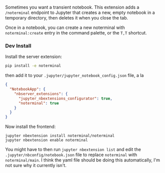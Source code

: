 Sometimes you want a transient notebook. This extension adds a `/noterminal` endpoint to Jupyter that creates a new, empty notebook in a temporary directory, then deletes it when you close the tab. 

Once in a notebook, you can create a new noterminal with `noterminal:create` entry in the command palette, or the `T,T` shortcut.

### Dev Install
Install the server extension:
```sh
pip install -e noterminal
```
then add it to your `.jupyter/jupyter_notebook_config.json` file, a la
```json
{
  "NotebookApp": {
    "nbserver_extensions": {
      "jupyter_nbextensions_configurator": true,
      "noterminal": true
    }
  }
}
```
Now install the frontend:
```
jupyter nbextension install noterminal/noterminal
jupyter nbextension enable noterminal
```
You might have to then run `jupyter nbextension list` and edit the `.jupyter/nbconfig/notebook.json` file to replace `noterminal` with `noterminal/main`. I think the yaml file should be doing this automatically, I'm not sure why it currently isn't.